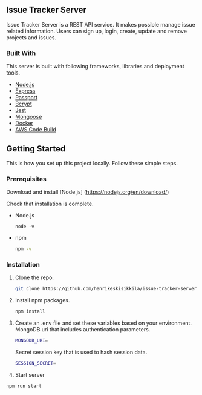 ## Issue Tracker Server

Issue Tracker Server is a REST API service. It makes possible manage issue related
information. Users can sign up, login, create, update and remove projects and issues.

### Built With

This server is built with following frameworks, libraries and deployment tools.

* [Node.js](https://nodejs.org/en/)
* [Express](https://expressjs.com/)
* [Passport](https://www.passportjs.org/)
* [Bcrypt](https://github.com/kelektiv/node.bcrypt.js#readme)
* [Jest](https://jestjs.io/)
* [Mongoose](https://mongoosejs.com/)
* [Docker](https://www.docker.com/)
* [AWS Code Build](https://aws.amazon.com/codebuild/)

## Getting Started

This is how you set up this project locally. Follow these simple steps.

### Prerequisites

Download and install
[Node.js] (https://nodejs.org/en/download/)

Check that installation is complete.

* Node.js
  ```
  node -v
  ```

* npm
  ```sh
  npm -v
  ```

### Installation

1. Clone the repo.
   ```sh
   git clone https://github.com/henrikeskisikkila/issue-tracker-server.git
   ```
2. Install npm packages.
   ```sh
   npm install
   ```
3. Create an .env file and set these variables based on your environment.
   MongoDB uri that includes authentication parameters.
   ```sh
   MONGODB_URI=
   ```
   Secret session key that is used to hash session data.
   ```sh
   SESSION_SECRET=
   ```
4. Start server
  ```sh
  npm run start
  ```